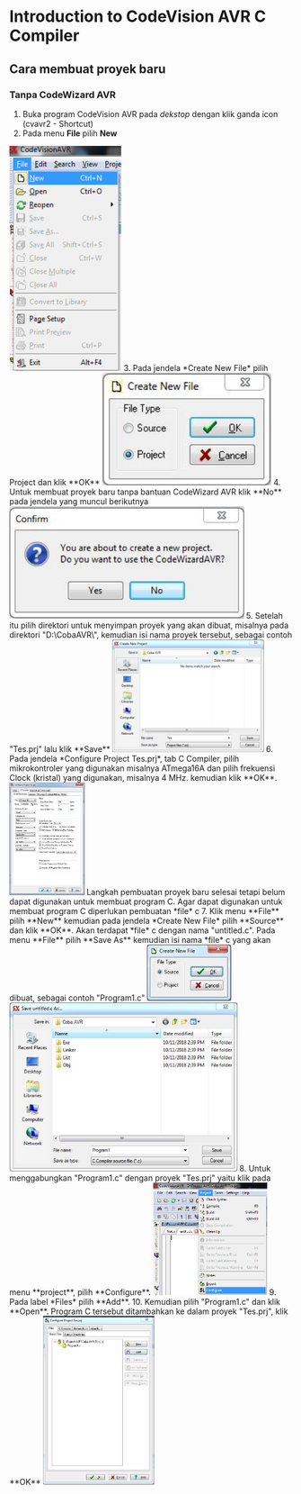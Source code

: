 # Introduction to CodeVision AVR C Compiler
## Cara membuat proyek baru
### Tanpa CodeWizard AVR
1. Buka program CodeVision AVR pada *dekstop* dengan klik ganda icon (cvavr2 - Shortcut)
2. Pada menu **File** pilih **New**
<img src="/images/newfile.png" height="400">
3. Pada jendela *Create New File* pilih Project dan klik **OK**
<img src="/images/project.JPG" height="200">
4. Untuk membuat proyek baru tanpa bantuan CodeWizard AVR klik **No** pada jendela yang muncul berikutnya
<img src="/images/no wizard.JPG" height="200">
5. Setelah itu pilih direktori untuk menyimpan proyek yang akan dibuat, misalnya pada direktori "D:\CobaAVR\", kemudian isi nama proyek tersebut, sebagai contoh "Tes.prj" lalu klik **Save**
<img src="/images/save.JPG" height="200">
6. Pada jendela *Configure Project Tes.prj*, tab C Compiler, pilih mikrokontroler yang digunakan misalnya ATmega16A dan pilih frekuensi Clock (kristal) yang digunakan, misalnya 4 MHz. kemudian klik **OK**.
<img src="/images/configure.JPG" height="200">
Langkah pembuatan proyek baru selesai tetapi belum dapat digunakan untuk membuat program C. Agar dapat digunakan untuk membuat program C diperlukan pembuatan *file* c
7. Klik menu **File** pilih **New** kemudian pada jendela *Create New File* pilih **Source** dan klik **OK**. Akan terdapat *file* c dengan nama "untitled.c". Pada menu **File** pilih **Save As** kemudian isi nama *file* c yang akan dibuat, sebagai contoh "Program1.c"
<img src="/images/source.JPG" height="100">
<img src="/images/file c.JPG" height="300">
8. Untuk menggabungkan "Program1.c" dengan proyek "Tes.prj" yaitu klik pada menu **project**, pilih **Configure**.
<img src="/images/project-configure.png" height="200">
9. Pada label *Files* pilih **Add**.
10. Kemudian pilih "Program1.c" dan klik **Open**. Program C tersebut ditambahkan ke dalam proyek "Tes.prj", klik **OK**
<img src="/images/add c.JPG" height="300">
